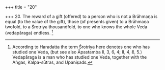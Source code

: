 +++
title = "20"

+++
20. The reward of a gift (offered) to a person who is not a Brāhmaṇa is equal (to the value of the gift), those (of presents given) to a Brāhmaṇa twofold, to a Śrotriya thousandfold, to one who knows the whole Veda (vedapāraga) endless. [^18] 


[^18]:  According to Haradatta the term Śrotriya here denotes one who has studied one Veda, (but see also Āpastamba II, 3, 6, 4; II, 4, 8, 5.) Vedapāraga is a man who has studied one Veda, together with the Aṅgas, Kalpa-sūtras, and Upaniṣads.
